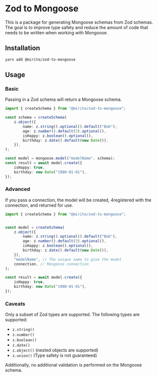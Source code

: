 # Zod to Mongoose

This is a package for generating Mongoose schemas from Zod schemas. The goal is to improve type safety and reduce the amount of code that needs to be written when working with Mongoose.

## Installation

```bash
yarn add @mirite/zod-to-mongoose
```

## Usage

### Basic

Passing in a Zod schema will return a Mongoose schema.
```typescript
import { createSchema } from "@mirite/zod-to-mongoose";

const schema = createSchema(
    z.object({
        name: z.string().optional().default("Bob"),
        age: z.number().default(3).optional(),
        isHappy: z.boolean().optional(),
        birthday: z.date().default(new Date()),
    }),
);

const model = mongoose.model("modelName", schema);
const result = await model.create({
    isHappy: true,
    birthday: new Date("1980-01-01"),
});
````

### Advanced
If you pass a connection, the model will be created, 4registered with the connection, and returned for use.
```typescript
import { createSchema } from "@mirite/zod-to-mongoose";


const model = createSchema(
    z.object({
        name: z.string().optional().default("Bob"),
        age: z.number().default(3).optional(),
        isHappy: z.boolean().optional(),
        birthday: z.date().default(new Date()),
    }),
    "modelName", // The unique name to give the model
    connection, // Mongoose connection
);

const result = await model.create({
    isHappy: true,
    birthday: new Date("1980-01-01"),
});
```

### Caveats
Only a subset of Zod types are supported. The following types are supported:
- `z.string()`
- `z.number()`
- `z.boolean()`
- `z.date()`
- `z.object()` (nested objects are supported)
- `z.union()` (Type safety is not guaranteed)

Additionally, no additional validation is performed on the Mongoose schema.
